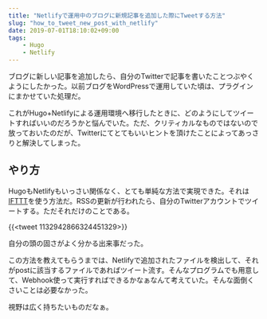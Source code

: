 ```yaml
---
title: "Netlifyで運用中のブログに新規記事を追加した際にTweetする方法"
slug: "how_to_tweet_new_post_with_netlify"
date: 2019-07-01T18:10:02+09:00
tags:
    - Hugo
    - Netlify
---
```


ブログに新しい記事を追加したら、自分のTwitterで記事を書いたことつぶやくようにしたかった。以前ブログをWordPressで運用していた頃は、プラグインにまかせていた処理だ。

これがHugo+Netlifyによる運用環境へ移行したときに、どのようにしてツイートすればいいのだろうかと悩んでいた。ただ、クリティカルなものではないので放っておいたのだが、Twitterにてとてもいいヒントを頂けたことによってあっさりと解決してしまった。

<!--more-->

## やり方

HugoもNetlifyもいっさい関係なく、とても単純な方法で実現できた。それは[IFTTT](https://ifttt.com/)を使う方法だ。RSSの更新が行われたら、自分のTwitterアカウントでツイートする。ただそれだけのことである。

{{<tweet 1132942866324451329>}}

自分の頭の固さがよく分かる出来事だった。

この方法を教えてもらうまでは、Netlifyで追加されたファイルを検出して、それがpostに該当するファイルであればツイート流す。そんなプログラムでも用意して、Webhook使って実行すればできるかなぁなんて考えていた。そんな面倒くさいことは必要なかった。

視野は広く持ちたいものだなぁ。